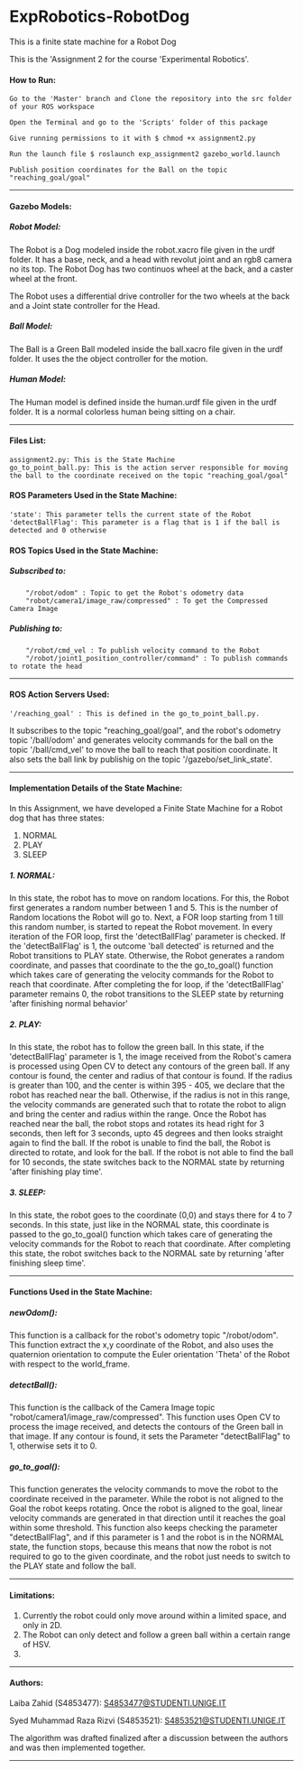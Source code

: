 # ExpRobotics-RobotDog

This is a finite state machine for a Robot Dog

This is the 'Assignment 2 for the course 'Experimental Robotics'.

#### How to Run:

    Go to the 'Master' branch and Clone the repository into the src folder of your ROS workspace
    
    Open the Terminal and go to the 'Scripts' folder of this package

    Give running permissions to it with $ chmod +x assignment2.py

    Run the launch file $ roslaunch exp_assignment2 gazebo_world.launch
    
    Publish position coordinates for the Ball on the topic "reaching_goal/goal"
    
**************************    

#### Gazebo Models:

##### Robot Model:

The Robot is a Dog modeled inside the robot.xacro file given in the urdf folder.
It has a base, neck, and a head with revolut joint and an rgb8 camera no its top.
The Robot Dog has two continuos wheel at the back, and a caster wheel at the front.

The Robot uses a differential drive controller for the two wheels at the back and a Joint state controller for the Head.

##### Ball Model:

The Ball is a Green Ball modeled inside the ball.xacro file given in the urdf folder.
It uses the the object controller for the motion.

##### Human Model:

The Human model is defined inside the human.urdf file given in the urdf folder.
It is a normal colorless human being sitting on a chair.

**************************    

#### Files List:

    assignment2.py: This is the State Machine
    go_to_point_ball.py: This is the action server responsible for moving the ball to the coordinate received on the topic "reaching_goal/goal"

#### ROS Parameters Used in the State Machine:

    'state': This parameter tells the current state of the Robot
    'detectBallFlag': This parameter is a flag that is 1 if the ball is detected and 0 otherwise
    
#### ROS Topics Used in the State Machine:

#####   Subscribed to:

        "/robot/odom" : Topic to get the Robot's odometry data
        "robot/camera1/image_raw/compressed" : To get the Compressed Camera Image
          
#####   Publishing to:

        "/robot/cmd_vel : To publish velocity command to the Robot
        "/robot/joint1_position_controller/command" : To publish commands to rotate the head
	
**************************

#### ROS Action Servers Used:

	'/reaching_goal' : This is defined in the go_to_point_ball.py.
	
It subscribes to the topic "reaching_goal/goal", and the robot's odometry topic '/ball/odom' and generates velocity commands for the ball on the topic '/ball/cmd_vel' to move the ball to reach that position coordinate. It also sets the ball link by publishig on the topic '/gazebo/set_link_state'.
          
    
**************************

#### Implementation Details of the State Machine:

In this Assignment, we have developed a Finite State Machine for a Robot dog that has three states:

1. NORMAL
2. PLAY
3. SLEEP


##### 1. NORMAL:

In this state, the robot has to move on random locations.
For this, the Robot first generates a random number between 1 and 5.
This is the number of Random locations the Robot will go to.
Next, a FOR loop starting from 1 till this random number, is started to repeat the Robot movement.
In every iteration of the FOR loop, first the 'detectBallFlag' parameter is checked.
If the 'detectBallFlag' is 1, the outcome 'ball detected' is returned and the Robot transitions to PLAY state.
Otherwise, the Robot generates a random coordinate, and passes that coordinate to the the go_to_goal() function which takes care of generating the velocity commands for the Robot to reach that coordinate.
After completing the for loop, if the 'detectBallFlag' parameter remains 0, the robot transitions to the SLEEP state by returning 'after finishing normal behavior'
    
    
##### 2. PLAY:

In this state, the robot has to follow the green ball.
In this state, if the 'detectBallFlag' parameter is 1, the image received from the Robot's camera is processed using Open CV to detect any contours of the green ball.
If any contour is found, the center and radius of that contour is found. If the radius is greater than 100, and the center is within 395 - 405, we declare that the robot has reached near the ball. Otherwise, if the radius is not in this range, the velocity commands are generated such that to rotate the robot to align and bring the center and radius within the range.
Once the Robot has reached near the ball, the robot stops and rotates its head right for 3 seconds, then left for 3 seconds, upto 45 degrees and then looks straight again to find the ball.
If the robot is unable to find the ball, the Robot is directed to rotate, and look for the ball.
If the robot is not able to find the ball for 10 seconds, the state switches back to the NORMAL state by returning 'after finishing play time'.

    
##### 3. SLEEP:

In this state, the robot goes to the coordinate (0,0) and stays there for 4 to 7 seconds.
In this state, just like in the NORMAL state, this coordinate is passed to the go_to_goal() function which takes care of generating the velocity commands for the Robot to reach that coordinate.
After completing this state, the robot switches back to the NORMAL sate by returning 'after finishing sleep time'.


**************************

#### Functions Used in the State Machine:

##### newOdom():
This function is a callback for the robot's odometry topic "/robot/odom".
This function extract the x,y coordinate of the Robot, and also uses the quaternion orientation to compute the Euler orientation 'Theta' of the Robot with respect to the world_frame.
        
##### detectBall():
This function is the callback of the Camera Image topic "robot/camera1/image_raw/compressed".
This function uses Open CV to process the image received, and detects the contours of the Green ball in that image.
If any contour is found, it sets the Parameter "detectBallFlag" to 1, otherwise sets it to 0.

##### go_to_goal():
This function generates the velocity commands to move the robot to the coordinate received in the parameter.
While the robot is not aligned to the Goal the robot keeps rotating. Once the robot is aligned to the goal, linear velocity commands are generated in that direction until it reaches the goal within some threshold.
This function also keeps checking the parameter "detectBallFlag", and if this parameter is 1 and the robot is in the NORMAL state, the function stops, because this means that now the robot is not required to go to the given coordinate, and the robot just needs to switch to the PLAY state and follow the ball.

**************************

#### Limitations:
	
1. Currently the robot could only move around within a limited space, and only in 2D.
2. The Robot can only detect and follow a green ball within a certain range of HSV.
3. 

**************************

#### Authors:

Laiba Zahid (S4853477): S4853477@STUDENTI.UNIGE.IT

Syed Muhammad Raza Rizvi (S4853521): S4853521@STUDENTI.UNIGE.IT

The algorithm was drafted finalized after a discussion between the authors and was then implemented together.

**************************

